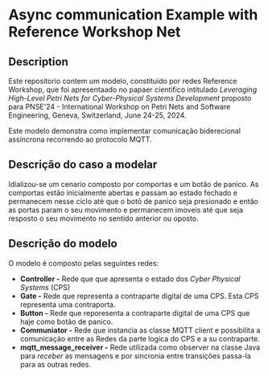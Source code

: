 # Async communication Example with Reference Workshop Net

## Description

Este repositorio contem um modelo, constituido por redes Reference Workshop, que foi apresentaado no papaer cientifico  intitulado *Leveraging High-Level Petri Nets for Cyber-Physical Systems Development* proposto para PNSE'24 - International Workshop on Petri Nets and Software Engineering, Geneva, Switzerland, June 24-25, 2024.

Este modelo demonstra como implementar comunicação biderecional assincrona recorrendo ao protocolo MQTT.

## Descrição do caso a modelar

Idializou-se um cenario composto por comportas e um botão de panico. 
As comportas estão inicialmente abertas e passam ao estado fechado e permanecem nesse ciclo até que o botõ de panico seja presionado e então as portas param o seu movimento e permanecem imoveis até que seja resposto o seu movimento no sentido anterior ou oposto.

## Descrição do modelo
O modelo é composto pelas seguintes redes:

* **Controller -** Rede que que apresenta o estado dos *Cyber Physical Systems* (CPS)
* **Gate -** Rede que representa a contraparte digital de uma CPS. Esta CPS representa uma contraporta.
* **Button -** Rede que reporesenta a contraparte digital de uma CPS que haje como botão de panico.
* **Communiator -** Rede que instancia as classe MQTT client e possibilita a comunicação entre as Redes da parte logica do CPS e a su contraparte.
* **mqtt_message_receiver -** Rede utilizada como observer na classe Java para *receber* as mensagens e por sincronia entre transições passa-la para as outras redes.


